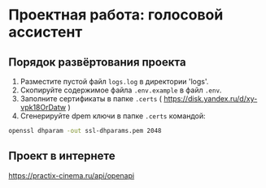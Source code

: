 # Проектная работа: голосовой ассистент

## Порядок развёртования проекта

1. Разместите пустой файл `logs.log` в директории 'logs'.
2. Скопируйте содержимое файла `.env.example` в файл `.env`.
3. Заполните сертификаты в папке `.certs` ( https://disk.yandex.ru/d/xy-vpk18OrDatw )
4. Сгенерируйте dpem ключи в папке `.certs` командой:
```bash
openssl dhparam -out ssl-dhparams.pem 2048
```

## Проект в интернете

https://practix-cinema.ru/api/openapi